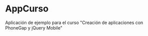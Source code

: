 AppCurso
========

Aplicación de ejemplo para el curso "Creación de aplicaciones con PhoneGap y jQuery Mobile"
